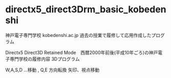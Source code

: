 # directx5_direct3Drm_basic_kobedenshi
神戸電子専門学校 kobedenshi.ac.jp 過去の授業で履修して応用作成したプログラム

Directx5 Direct3D Retained Mode　西暦2000年前後(平成10年ごろ)の神戸電子専門学校の履修内容 3Dプログラム

W,A,S,D …移動 , Q,E 方向転換 矢印、視点移動
